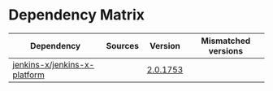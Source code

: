 # Dependency Matrix

Dependency | Sources | Version | Mismatched versions
---------- | ------- | ------- | -------------------
[jenkins-x/jenkins-x-platform](https://github.com/jenkins-x/jenkins-x-platform) |  | [2.0.1753](https://github.com/jenkins-x/jenkins-x-platform/releases/tag/v2.0.1753) | 
